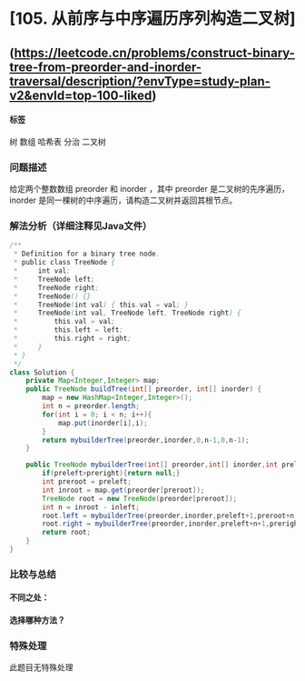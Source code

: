 # [105. 从前序与中序遍历序列构造二叉树] 
## (https://leetcode.cn/problems/construct-binary-tree-from-preorder-and-inorder-traversal/description/?envType=study-plan-v2&envId=top-100-liked)

#### **标签** 
树
数组
哈希表
分治
二叉树


### 问题描述
给定两个整数数组 preorder 和 inorder ，其中 preorder 是二叉树的先序遍历， inorder 是同一棵树的中序遍历，请构造二叉树并返回其根节点。

### 解法分析（详细注释见Java文件）

```java
/**
 * Definition for a binary tree node.
 * public class TreeNode {
 *     int val;
 *     TreeNode left;
 *     TreeNode right;
 *     TreeNode() {}
 *     TreeNode(int val) { this.val = val; }
 *     TreeNode(int val, TreeNode left, TreeNode right) {
 *         this.val = val;
 *         this.left = left;
 *         this.right = right;
 *     }
 * }
 */
class Solution {
    private Map<Integer,Integer> map;
    public TreeNode buildTree(int[] preorder, int[] inorder) {
        map = new HashMap<Integer,Integer>();
        int n = preorder.length;
        for(int i = 0; i < n; i++){
            map.put(inorder[i],i);
        }
        return mybuilderTree(preorder,inorder,0,n-1,0,n-1);
    }

    public TreeNode mybuilderTree(int[] preorder,int[] inorder,int preleft,int preright,int inleft,int inright){
        if(preleft>preright){return null;}
        int preroot = preleft;
        int inroot = map.get(preorder[preroot]);
        TreeNode root = new TreeNode(preorder[preroot]);
        int n = inroot - inleft;
        root.left = mybuilderTree(preorder,inorder,preleft+1,preroot+n,inleft,inleft+n-1);
        root.right = mybuilderTree(preorder,inorder,preleft+n+1,preright,inroot+1,inright);
        return root;
    }
}
```

### 比较与总结
#### 不同之处：

#### 选择哪种方法？


### 特殊处理
此题目无特殊处理

